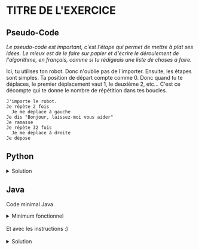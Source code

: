 # TITRE DE L'EXERCICE

## Pseudo-Code

_Le pseudo-code est important, c'est l'étape qui permet de mettre à plat ses idées. Le mieux est de le faire sur papier et d'écrire le déroulement de l'algorithme, en français, comme si tu rédigeais une liste de choses à faire._

Ici, tu utilises ton robot. Donc n'oublie pas de l'importer. Ensuite, les étapes sont simples.
Ta position de départ compte comme 0. Donc quand tu te déplaces, le premier déplacement vaut 1, le deuxième 2, etc... C'est ce décompte qui te donne le nombre de répétition dans tes boucles.

```
J'importe le robot.
Je répète 2 fois
  Je me déplace à gauche
Je dis "Bonjour, laissez-moi vous aider"
Je ramasse
Je répète 32 fois
  Je me déplace à droite
Je dépose
```

## Python

<details>
  <summary>Solution</summary>

```Python
from robot import *
for loop in range(2):
   gauche()
print("Bonjour, laissez-moi vous aider")
ramasser()
for loop in range(32):
   droite()
deposer()
```

</details>

## Java

Code minimal Java

<details>
  <summary>Minimum fonctionnel</summary>

```Java
  class Main {
    public static void main(String[] args) {
      // ton code ici
    }
  }
```

</details>

</br>
Et avec les instructions :)
</br>
</br>

<details>
  <summary>Solution</summary>


```Java
import static algorea.Robot.*;
class Main {
   public static void main(String[] args) {
      gauche();
      gauche();
      System.out.println("Bonjour, laissez-moi vous aider");
      ramasser();
      for (int loop = 1; loop <= 32; loop = loop + 1) {
         droite();
      }
      deposer();
   }
}
```

</details>

